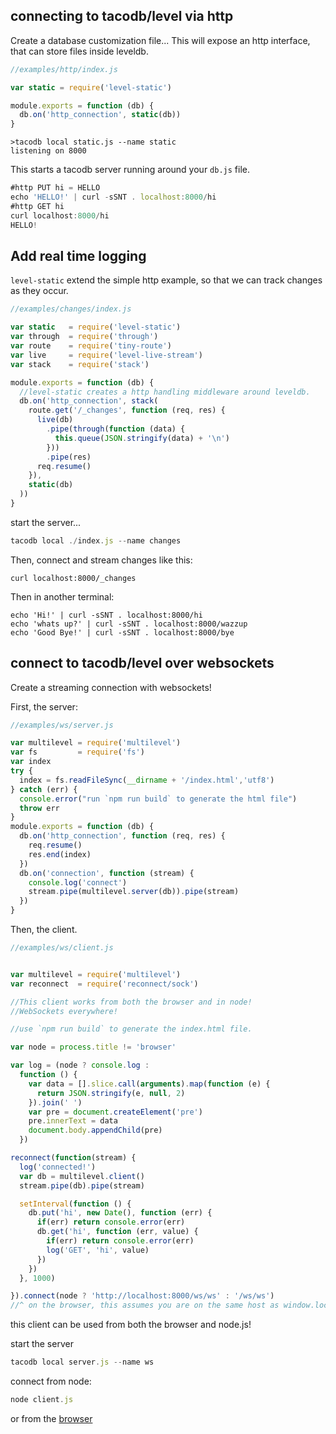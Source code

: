 ## connecting to tacodb/level via http

Create a database customization file...
This will expose an http interface,
that can store files inside leveldb.

``` js
//examples/http/index.js

var static = require('level-static')

module.exports = function (db) {
  db.on('http_connection', static(db))
}

```

``` 
>tacodb local static.js --name static
listening on 8000
```

This starts a tacodb server running around your `db.js` file.

``` js
#http PUT hi = HELLO
echo 'HELLO!' | curl -sSNT . localhost:8000/hi
#http GET hi
curl localhost:8000/hi
HELLO!
```


## Add real time logging

`level-static` extend the simple http example,
so that we can track changes as they occur.

``` js
//examples/changes/index.js

var static   = require('level-static')
var through  = require('through')
var route    = require('tiny-route')
var live     = require('level-live-stream')
var stack    = require('stack')

module.exports = function (db) {
  //level-static creates a http handling middleware around leveldb.
  db.on('http_connection', stack(
    route.get('/_changes', function (req, res) {
      live(db)
        .pipe(through(function (data) {
          this.queue(JSON.stringify(data) + '\n')
        }))
        .pipe(res)
      req.resume()
    }),
    static(db)
  ))
}

```

start the server...

``` js
tacodb local ./index.js --name changes
```

Then, connect and stream changes like this:

```
curl localhost:8000/_changes
```

Then in another terminal:

```
echo 'Hi!' | curl -sSNT . localhost:8000/hi
echo 'whats up?' | curl -sSNT . localhost:8000/wazzup
echo 'Good Bye!' | curl -sSNT . localhost:8000/bye
```


## connect to tacodb/level over websockets

Create a streaming connection with websockets!

First, the server:

``` js
//examples/ws/server.js

var multilevel = require('multilevel')
var fs         = require('fs')
var index
try {
  index = fs.readFileSync(__dirname + '/index.html','utf8')
} catch (err) {
  console.error("run `npm run build` to generate the html file")
  throw err
}
module.exports = function (db) {
  db.on('http_connection', function (req, res) {
    req.resume()
    res.end(index)
  })
  db.on('connection', function (stream) {
    console.log('connect')
    stream.pipe(multilevel.server(db)).pipe(stream)
  })
}

```

Then, the client.

``` js
//examples/ws/client.js


var multilevel = require('multilevel')
var reconnect  = require('reconnect/sock')

//This client works from both the browser and in node!
//WebSockets everywhere!

//use `npm run build` to generate the index.html file.

var node = process.title != 'browser'

var log = (node ? console.log :
  function () {
    var data = [].slice.call(arguments).map(function (e) {
      return JSON.stringify(e, null, 2)
    }).join(' ')
    var pre = document.createElement('pre')
    pre.innerText = data
    document.body.appendChild(pre)
  })

reconnect(function(stream) {
  log('connected!')
  var db = multilevel.client()
  stream.pipe(db).pipe(stream)

  setInterval(function () {
    db.put('hi', new Date(), function (err) {
      if(err) return console.error(err)
      db.get('hi', function (err, value) {
        if(err) return console.error(err)
        log('GET', 'hi', value)
      })
    })
  }, 1000)

}).connect(node ? 'http://localhost:8000/ws/ws' : '/ws/ws')
//^ on the browser, this assumes you are on the same host as window.location...

```

this client can be used from both the browser and node.js!

start the server
``` js
tacodb local server.js --name ws
```

connect from node:

``` js
node client.js
```

or from the [browser](http://localhost:8000/)


